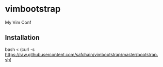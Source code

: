 vimbootstrap
============

My Vim Conf

Installation
------------

bash < (curl -s https://raw.githubusercontent.com/safchain/vimbootstrap/master/bootstrap.sh)
